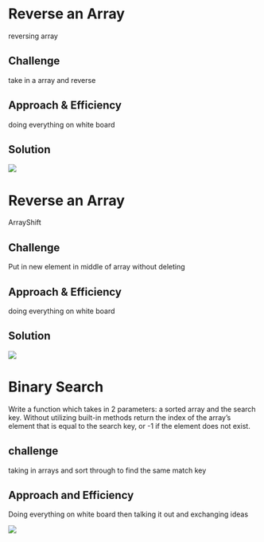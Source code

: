 # Reverse an Array
reversing array

## Challenge
take in a array and reverse

## Approach & Efficiency
doing everything on white board
## Solution
![](../assets/ArrayReverse.jpg)

# Reverse an Array
ArrayShift

## Challenge
Put in new element in middle of array without deleting

## Approach & Efficiency
doing everything on white board
## Solution
![](../assets/ArrayShift.jpg.jpg)

# Binary Search
Write a function which takes in 2 parameters: a sorted array and the search key. Without utilizing built-in methods return the index of the array’s element that is equal to the search key, or -1 if the element does not exist.

## challenge
taking in arrays and sort through to find the same match key

## Approach and Efficiency
Doing everything on white board then talking it out and exchanging ideas

![](../assets/lab03binarysearch.jpg)
